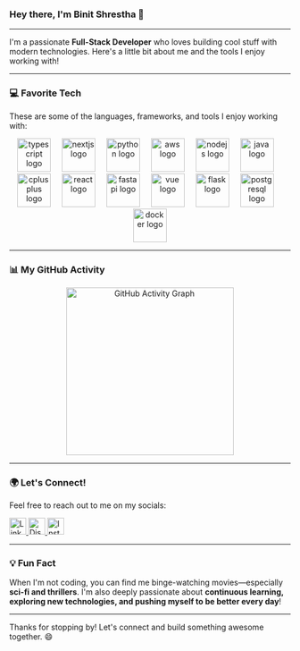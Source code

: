 ### Hey there, I'm Binit Shrestha 👋

---

I'm a passionate **Full-Stack Developer** who loves building cool stuff with modern technologies. Here's a little bit about me and the tools I enjoy working with!

---

### 💻 Favorite Tech

These are some of the languages, frameworks, and tools I enjoy working with:

<div align="center">
  <img src="https://skillicons.dev/icons?i=ts" height="60" alt="typescript logo" />
  <img width="12" />
  <img src="https://skillicons.dev/icons?i=nextjs" height="60" alt="nextjs logo" />
  <img width="12" />
  <img src="https://skillicons.dev/icons?i=py" height="60" alt="python logo" />
  <img width="12" />
  <img src="https://skillicons.dev/icons?i=aws" height="60" alt="aws logo" />
  <img width="12" />
  <img src="https://skillicons.dev/icons?i=nodejs" height="60" alt="nodejs logo" />
  <img width="12" />
  <img src="https://skillicons.dev/icons?i=java" height="60" alt="java logo" />
  <img width="12" />
  <img src="https://skillicons.dev/icons?i=cpp" height="60" alt="cplusplus logo" />
  <img width="12" />
  <img src="https://skillicons.dev/icons?i=react" height="60" alt="react logo" />
  <img width="12" />
  <img src="https://skillicons.dev/icons?i=fastapi" height="60" alt="fastapi logo" />
  <img width="12" />
  <img src="https://skillicons.dev/icons?i=vue" height="60" alt="vue logo" />
  <img width="12" />
  <img src="https://skillicons.dev/icons?i=flask" height="60" alt="flask logo" />
  <img width="12" />
  <img src="https://skillicons.dev/icons?i=postgres" height="60" alt="postgresql logo" />
  <img width="12" />
  <img src="https://skillicons.dev/icons?i=docker" height="60" alt="docker logo" />
</div>

---

### 📊 My GitHub Activity

<div align="center">
  <img src="https://github-readme-activity-graph.vercel.app/graph?username=Binitstha&radius=16&theme=high-contrast&area=true&order=5&hide_border=true&hide_title=true&color=#b3cdf5&point=#b3cdf5&area_color=#b3cdf5&line=#b3cdf5&bg_color=#b3cdf5&title_color=#b3cdf5" height="300" alt="GitHub Activity Graph" />
</div>

---

### 🌍 Let's Connect!

Feel free to reach out to me on my socials:

<div align="left">
  <a href="https://www.linkedin.com/in/YourLinkedIn/" target="_blank">
    <img src="https://img.shields.io/static/v1?message=LinkedIn&logo=linkedin&label=&color=0077B5&logoColor=white&style=for-the-badge" height="30" alt="LinkedIn Logo" />
  </a>
  <a href="https://discord.com/users/YourDiscordUsername" target="_blank">
    <img src="https://img.shields.io/static/v1?message=Discord&logo=discord&label=&color=7289DA&logoColor=white&style=for-the-badge" height="30" alt="Discord Logo" />
  </a>
  <a href="https://www.instagram.com/YourInstagramUsername/" target="_blank">
    <img src="https://img.shields.io/static/v1?message=Instagram&logo=instagram&label=&color=E4405F&logoColor=white&style=for-the-badge" height="30" alt="Instagram Logo" />
  </a>
</div>

---

### 💡 Fun Fact

When I'm not coding, you can find me binge-watching movies—especially **sci-fi and thrillers**. I'm also deeply passionate about **continuous learning, exploring new technologies, and pushing myself to be better every day**!

---

Thanks for stopping by! Let's connect and build something awesome together. 😄
